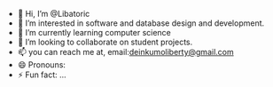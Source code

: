 - 👋 Hi, I’m @Libatoric
- 👀 I’m interested in software and database design and development.
- 🌱 I’m currently learning computer science
- 💞️ I’m looking to collaborate on student projects.
- 📫 you can reach me at, email:deinkumoliberty@gmail.com
- 😄 Pronouns: 
- ⚡ Fun fact: ...

<!---
Libatoric/Libatoric is a ✨ special ✨ repository because its `README.md` (this file) appears on your GitHub profile.
You can click the Preview link to take a look at your changes.
--->
